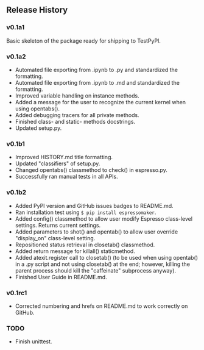 
<h2>Release History</h2>

### v0.1a1

Basic skeleton of the package ready for shipping to TestPyPI.

### v0.1a2

* Automated file exporting from .ipynb to .py and standardized the formatting.
* Automated file exporting from .ipynb to .md and standardized the formatting.
* Improved variable handling on instance methods.
* Added a message for the user to recognize the current kernel when using opentabs().
* Added debugging tracers for all private methods.
* Finished class- and static- methods docstrings.
* Updated setup.py.

### v0.1b1

* Improved HISTORY.md title formatting.
* Updated "classifiers" of setup.py.
* Changed opentabs() classmethod to check() in espresso.py.
* Successfully ran manual tests in all APIs.

### v0.1b2

* Added PyPI version and GitHub issues badges to README.md.
* Ran installation test using `$ pip install espressomaker`.
* Added config() classmethod to allow user modify Espresso class-level settings. Returns current settings.
* Added parameters to shot() and opentab() to allow user override "display_on" class-level setting.
* Repositioned status retrieval in closetab() classmethod.
* Added return message for killall() staticmethod.
* Added atexit.register call to closetab() (to be used when using opentab() in a .py script and not using closetab() at the end; however, killing the parent process should kill the "caffeinate" subprocess anyway).
* Finished User Guide in README.md.

### v0.1rc1
* Corrected numbering and hrefs on README.md to work correctly on GitHub.

### TODO

* Finish unittest.
